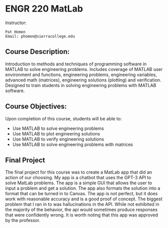 # ENGR 220 MatLab

Instructor:

    Pat Homen
    Email: phomen@sierracollege.edu

## Course Description:

Introduction to methods and techniques of programming software in MATLAB to solve engineering problems. Includes coverage of MATLAB user environment and functions, engineering problems, engineering variables, advanced math (matrices), engineering solutions (plotting) and verification. Designed to train students in solving engineering problems with MATLAB software.

## Course Objectives:

Upon completion of this course, students will be able to:

- Use MATLAB to solve engineering problems
- Use MATLAB to plot engineering solutions
- Use MATLAB to verify engineering solutions
- Use MATLAB to solve engineering problems with matrices

## Final Project

The final project for this course was to create a MatLab app that did an action of our choosing. My app is a chatbot that uses the GPT-3 API to solve MatLab problems. The app is a simple GUI that allows the user to input a problem and get a solution. The app also formats the solution into a format that can be turned in to Canvas. The app is not perfect, but it does work with reasonable accuracy and is a good proof of concept. The biggest problem that I ran in to was hallucinations in the API. While not exhibited in the majority of the behavior, the api would sometimes produce responses that were confidently wrong. It is worth noting that this app was approved by the professor.
